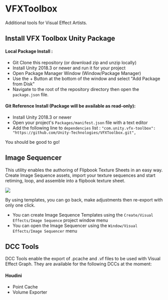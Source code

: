 # VFXToolbox
Additional tools for Visual Effect Artists.

## Install VFX Toolbox Unity Package

#### Local Package Install : 

* Git Clone this repository (or download zip and unzip locally)
* Install Unity 2018.3 or newer and run it for your project
* Open Package Manager Window (Window/Package Manager)
* Use the + Button at the bottom of the window and select "Add Package from Disk"
* Navigate to the root of the repository directory then open the `package.json` file.

#### Git Reference Install (Package will be available as read-only):

* Install Unity 2018.3 or newer
* Open your project's `Packages/manifest.json` file with a text editor
* Add the following line to `dependencies` list :  `"com.unity.vfx-toolbox": "https://github.com/Unity-Technologies/VFXToolbox.git",`

You should be good to go!

## Image Sequencer

This utility enables the authoring of Flipbook Texture Sheets in an easy way. Create Image Sequence assets, import your texture sequences and start retiming, loop, and assemble into a flipbook texture sheet. 

![](https://i.imgur.com/UNcwTHi.gif)

By using templates, you can go back, make adjustments then re-export with only one click.

* You can create Image Sequence Templates using the `Create/Visual Effects/Image Sequence` project window menu
* You can open the Image Sequencer using the `Window/Visual Effects/Image Sequencer` menu

## DCC Tools

DCC Tools enable the export of .pcache and .vf files to be used with Visual Effect Graph. They are available for the following DCCs at the moment:

#### Houdini
* Point Cache
* Volume Exporter
